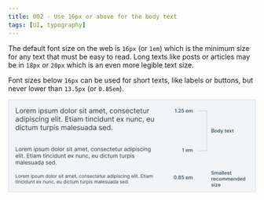 ```yaml
---
title: 002 - Use 16px or above for the body text
tags: [UI, typography]
---
```


The default font size on the web is `16px` (or `1em`) which is the minimum size
for any text that must be easy to read. Long texts like posts or articles may be
in `18px` or `20px` which is an even more legible text size.

<!-- more -->

Font sizes below `16px` can be used for short texts, like labels or buttons, but
never lower than `13.5px` (or `0.85em`).

![Text size](/img/002-text-size.png)
